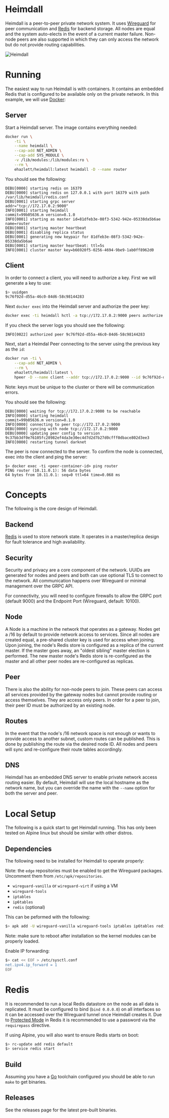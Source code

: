 # Heimdall
Heimdall is a peer-to-peer private network system.  It uses [Wireguard](https://www.wireguard.com) for peer
communication and [Redis](https://redis.io) for backend storage.  All nodes are equal and the system
auto-elects in the event of a current master failure.  Non-node peers are also supported in which they
can only access the network but do not provide routing capabilities.

![Heimdall](docs/overview.png)

# Running
The easiest way to run Heimdall is with containers. It contains an embedded Redis that is configured
to be available only on the private network. In this example, we will use [Docker](https://docker.com):

## Server
Start a Heimdall server. The image contains everything needed:

```bash
docker run \
	-ti \
	--name heimdall \
	--cap-add NET_ADMIN \
	--cap-add SYS_MODULE \
	-v /lib/modules:/lib/modules:ro \
	--rm \
	ehazlett/heimdall:latest heimdall -D --name router
```

You should see the following:

```
DEBU[0000] starting redis on 16379
DEBU[0000] starting redis on 127.0.0.1 with port 16379 with path /var/lib/heimdall/redis.conf
DEBU[0001] starting grpc server                          addr="tcp://172.17.0.2:9000"
INFO[0001] starting heimdall                             commit=99b05636.m version=0.1.0
INFO[0001] starting as master id=81dfeb3e-08f3-5342-942e-05338da5b6ae name=router
DEBU[0001] starting master heartbeat
DEBU[0001] disabling replica status
DEBU[0001] generating new keypair for 81dfeb3e-08f3-5342-942e-05338da5b6ae
DEBU[0001] starting master heartbeat: ttl=5s
INFO[0001] cluster master key=b66920f5-0256-4694-9be9-1ab0ff8962d0
```

## Client
In order to connect a client, you will need to authorize a key. First we will generate a key to use:

```bash
$> uuidgen
9c76f92d-d55a-46c0-84d6-58c98144283
```

Next `docker exec` into the Heimdall server and authorize the peer key:

```bash
docker exec -ti heimdall hctl -a tcp://172.17.0.2:9000 peers authorize 9c76f92d-d55a-46c0-84d6-58c98144283
```

If you check the server logs you should see the following:

```
INFO[0022] authorized peer 9c76f92d-d55a-46c0-84d6-58c98144283
```

Next, start a Heimdal Peer connecting to the server using the previous key as the `id`:

```bash
docker run -ti \
	--cap-add NET_ADMIN \
	--rm \
	ehazlett/heimdall:latest \
	hpeer -D --name client --addr tcp://172.17.0.2:9000 --id 9c76f92d-d55a-46c0-84d6-58c98144283
```

Note: keys must be unique to the cluster or there will be communication errors.

You should see the following:

```
DEBU[0000] waiting for tcp://172.17.0.2:9000 to be reachable
INFO[0000] starting heimdall                             commit=99b05636.m version=0.1.0
INFO[0000] connecting to peer tcp://172.17.0.2:9000
DEBU[0000] syncing with node tcp://172.17.0.2:9000
DEBU[0000] updating peer config to version 9c37bb3df0e76105fc28982ef4da3e30ec4d7d2d7b27d0cfff0dbace802d3ee3
INFO[0000] restarting tunnel darknet
```

The peer is now connected to the server. To confirm the node is connected, exec into the client and ping
the server:

```
$> docker exec -ti <peer-container-id> ping router
PING router (10.11.0.1): 56 data bytes
64 bytes from 10.11.0.1: seq=0 ttl=64 time=0.068 ms
```

# Concepts
The following is the core design of Heimdall.

## Backend
[Redis](https://redis.io) is used to store network state.  It operates in a master/replica design for
fault tolerance and high availability.

## Security
Security and privacy are a core component of the network.  UUIDs are generated for nodes and peers
and both can use optional TLS to connect to the network.  All communication happens over Wireguard or minimal
management over the GRPC API.

For connectivity, you will need to configure firewalls to allow the GRPC port (default 9000) and the Endpoint
Port (Wireguard, default: 10100).

## Node
A Node is a machine in the network that operates as a gateway.  Nodes get a /16 by default to provide
network access to services.  Since all nodes are created equal, a pre-shared cluster key is used for access
when joining.  Upon joining, the node's Redis store is configured as a replica of the current master.
If the master goes away, an "oldest sibling" master election is performed.  The new master node's Redis
store is re-configured as the master and all other peer nodes are re-configured as replicas.

## Peer
There is also the ability for non-node peers to join.  These peers can access all services provided by the
gateway nodes but cannot provide routing or access themselves.  They are access only peers.  In order for
a peer to join, their peer ID must be authorized by an existing node.

## Routes
In the event that the node's /16 network space is not enough or wants to provide access to another subnet,
custom routes can be published.  This is done by publishing the route via the desired node ID.  All nodes
and peers will sync and re-configure their route tables accordingly.

## DNS
Heimdall has an embedded DNS server to enable private network access routing easier. By default, Heimdall
will use the local hostname as the network name, but you can override the name with the `--name` option
for both the server and peer.

# Local Setup
The following is a quick start to get Heimdall running.  This has only been tested on Alpine linux but
should be similar with other distros.

## Dependencies
The following need to be installed for Heimdall to operate properly:

Note: the `edge` repositories must be enabled to get the Wireguard packages.  Uncomment them from `/etc/apk/repositories`.

- `wireguard-vanilla` or `wireguard-virt` if using a VM
- `wireguard-tools`
- `iptables`
- `ip6tables`
- `redis` (optional)

This can be peformed with the following:

```bash
$> apk add -U wireguard-vanilla wireguard-tools iptables ip6tables redis
```

Note: make sure to reboot after installation so the kernel modules can be properly loaded.

Enable IP forwarding:

```bash
$> cat << EOF > /etc/sysctl.conf
net.ipv4.ip_forward = 1
EOF
```

# Redis
It is recommended to run a local Redis datastore on the node as all data is replicated.
It must be configured to bind (`bind 0.0.0.0`) on all interfaces so it can be accessed over the Wireguard
tunnel once Heimdall creates it.  Due to [Protected Mode](https://redis.io/topics/security)
in Redis it is recommended to use a password via the `requirepass` directive.

If using Alpine, you will also want to ensure Redis starts on boot:

```bash
$> rc-update add redis default
$> service redis start
```

## Build
Assuming you have a [Go](https://golang.org) toolchain configured you should be able to run `make` to get binaries.

## Releases
See the releases page for the latest pre-built binaries.
